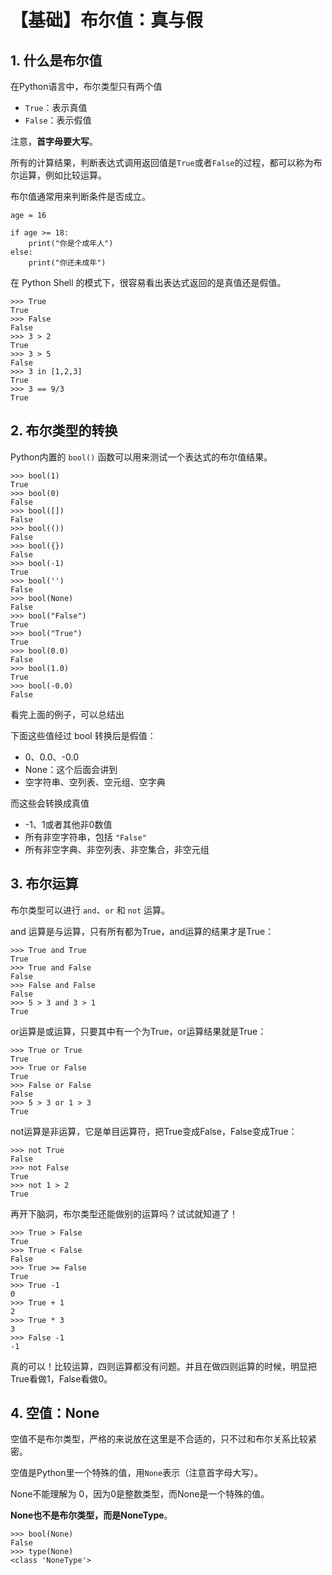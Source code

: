 # 【基础】布尔值：真与假



## 1. 什么是布尔值

在Python语言中，布尔类型只有两个值

- `True`：表示真值
- `False`：表示假值

注意，**首字母要大写**。

所有的计算结果，判断表达式调用返回值是`True`或者`False`的过程，都可以称为布尔运算，例如比较运算。

布尔值通常用来判断条件是否成立。

```
age = 16

if age >= 18:
    print("你是个成年人")
else:
    print("你还未成年")
```

在 Python Shell 的模式下，很容易看出表达式返回的是真值还是假值。

```
>>> True
True
>>> False
False
>>> 3 > 2
True
>>> 3 > 5
False
>>> 3 in [1,2,3]
True
>>> 3 == 9/3
True
```



## 2. 布尔类型的转换

Python内置的 `bool()` 函数可以用来测试一个表达式的布尔值结果。

```
>>> bool(1)
True
>>> bool(0)
False
>>> bool([])
False
>>> bool(())
False
>>> bool({})
False
>>> bool(-1)
True
>>> bool('')
False
>>> bool(None)
False
>>> bool("False")
True
>>> bool("True")
True
>>> bool(0.0)
False
>>> bool(1.0)
True
>>> bool(-0.0)
False
```

看完上面的例子，可以总结出

下面这些值经过 bool 转换后是假值：

- 0、0.0、-0.0
- None：这个后面会讲到
- 空字符串、空列表、空元组、空字典

而这些会转换成真值

- -1、1或者其他非0数值
- 所有非空字符串，包括 `"False"`
- 所有非空字典、非空列表、非空集合，非空元组



## 3. 布尔运算

布尔类型可以进行 `and`、`or` 和  `not` 运算。

and 运算是与运算，只有所有都为True，and运算的结果才是True：

```
>>> True and True
True
>>> True and False
False
>>> False and False
False
>>> 5 > 3 and 3 > 1
True
```

or运算是或运算，只要其中有一个为True，or运算结果就是True：

```
>>> True or True
True
>>> True or False
True
>>> False or False
False
>>> 5 > 3 or 1 > 3
True
```

not运算是非运算，它是单目运算符，把True变成False，False变成True：

```
>>> not True
False
>>> not False
True
>>> not 1 > 2
True
```

再开下脑洞，布尔类型还能做别的运算吗？试试就知道了！

```
>>> True > False
True
>>> True < False
False
>>> True >= False
True
>>> True -1
0
>>> True + 1
2
>>> True * 3
3
>>> False -1
-1
```

真的可以！比较运算，四则运算都没有问题。并且在做四则运算的时候，明显把True看做1，False看做0。



## 4. 空值：None

空值不是布尔类型，严格的来说放在这里是不合适的，只不过和布尔关系比较紧密。

空值是Python里一个特殊的值，用`None`表示（注意首字母大写）。

None不能理解为 0，因为0是整数类型，而None是一个特殊的值。

**None也不是布尔类型，而是NoneType**。

```
>>> bool(None)
False
>>> type(None)
<class 'NoneType'>
```


